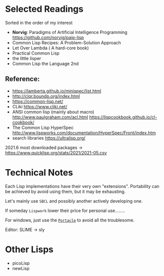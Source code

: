 # Selected Readings

Sorted in the order of my interest

+ **Norvig**: Paradigms of Artificial Intelligence Programming <https://github.com/norvig/paip-lisp>
+ Common Lisp Recipes: A Problem-Solution Approach
+ Let Over Lambda ( A hard-core book)
+ Practical Common Lisp
+ the little lisper
+ Common Lisp the Language 2nd

## Reference:

+ <https://lamberta.github.io/minispec/list.html>
+ <http://clqr.boundp.org/index.html>
+ <https://common-lisp.net/>
+ CLiki <https://www.cliki.net/>
+ ANSI common lisp (mainly about macro) <http://www.paulgraham.com/acl.html>
<https://lispcookbook.github.io/cl-cookbook/>
+ The Common Lisp HyperSpec <http://www.lispworks.com/documentation/HyperSpec/Front/index.htm>
+ search libraries https://ultralisp.org/

2021.6 most downloaded packages -> <https://www.quicklisp.org/stats/2021/2021-05.csv>

# Technical Notes

Each Lisp implementations have their very own "extensions". Portability can be achieved by avoid using them, but it may be exhausting. 

Let's mainly use `SBCL` and possibly another actively developing one.

If someday `Lispwork` lower their price for personal use........

For windows, just use the [`Portacle`](https://portacle.github.io/) to avoid all the troublesome.

Editor: SLIME -> sly

# Other Lisps

+ picoLisp
+ newLisp
